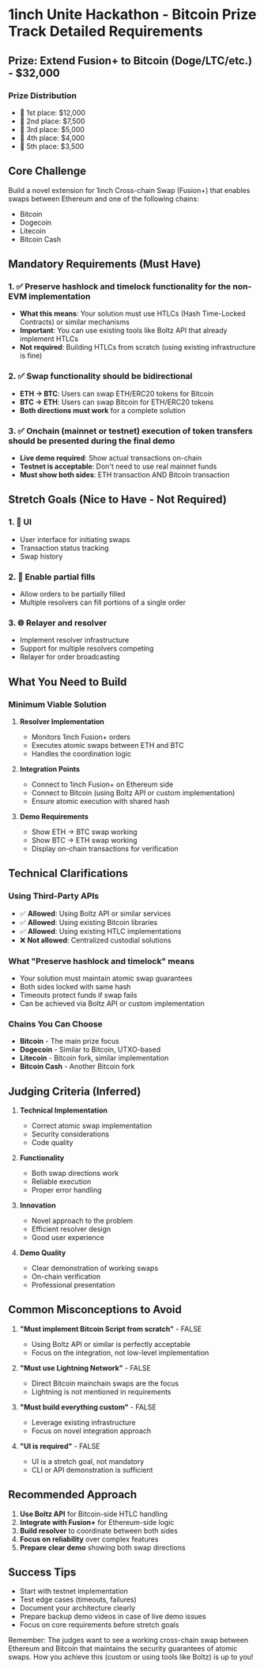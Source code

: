 # 1inch Unite Hackathon - Bitcoin Prize Track Detailed Requirements

## Prize: Extend Fusion+ to Bitcoin (Doge/LTC/etc.) - $32,000

### Prize Distribution
- 🥇 1st place: $12,000
- 🥈 2nd place: $7,500
- 🥉 3rd place: $5,000
- 🏅 4th place: $4,000
- 🏅 5th place: $3,500

## Core Challenge

Build a novel extension for 1inch Cross-chain Swap (Fusion+) that enables swaps between Ethereum and one of the following chains:
- Bitcoin
- Dogecoin
- Litecoin
- Bitcoin Cash

## Mandatory Requirements (Must Have)

### 1. ✅ Preserve hashlock and timelock functionality for the non-EVM implementation
- **What this means**: Your solution must use HTLCs (Hash Time-Locked Contracts) or similar mechanisms
- **Important**: You can use existing tools like Boltz API that already implement HTLCs
- **Not required**: Building HTLCs from scratch (using existing infrastructure is fine)

### 2. ✅ Swap functionality should be bidirectional
- **ETH → BTC**: Users can swap ETH/ERC20 tokens for Bitcoin
- **BTC → ETH**: Users can swap Bitcoin for ETH/ERC20 tokens
- **Both directions must work** for a complete solution

### 3. ✅ Onchain (mainnet or testnet) execution of token transfers should be presented during the final demo
- **Live demo required**: Show actual transactions on-chain
- **Testnet is acceptable**: Don't need to use real mainnet funds
- **Must show both sides**: ETH transaction AND Bitcoin transaction

## Stretch Goals (Nice to Have - Not Required)

### 1. 🎨 UI
- User interface for initiating swaps
- Transaction status tracking
- Swap history

### 2. 🔄 Enable partial fills
- Allow orders to be partially filled
- Multiple resolvers can fill portions of a single order

### 3. 🌐 Relayer and resolver
- Implement resolver infrastructure
- Support for multiple resolvers competing
- Relayer for order broadcasting

## What You Need to Build

### Minimum Viable Solution
1. **Resolver Implementation**
   - Monitors 1inch Fusion+ orders
   - Executes atomic swaps between ETH and BTC
   - Handles the coordination logic

2. **Integration Points**
   - Connect to 1inch Fusion+ on Ethereum side
   - Connect to Bitcoin (using Boltz API or custom implementation)
   - Ensure atomic execution with shared hash

3. **Demo Requirements**
   - Show ETH → BTC swap working
   - Show BTC → ETH swap working
   - Display on-chain transactions for verification

## Technical Clarifications

### Using Third-Party APIs
- ✅ **Allowed**: Using Boltz API or similar services
- ✅ **Allowed**: Using existing Bitcoin libraries
- ✅ **Allowed**: Using existing HTLC implementations
- ❌ **Not allowed**: Centralized custodial solutions

### What "Preserve hashlock and timelock" means
- Your solution must maintain atomic swap guarantees
- Both sides locked with same hash
- Timeouts protect funds if swap fails
- Can be achieved via Boltz API or custom implementation

### Chains You Can Choose
- **Bitcoin** - The main prize focus
- **Dogecoin** - Similar to Bitcoin, UTXO-based
- **Litecoin** - Bitcoin fork, similar implementation
- **Bitcoin Cash** - Another Bitcoin fork

## Judging Criteria (Inferred)

1. **Technical Implementation**
   - Correct atomic swap implementation
   - Security considerations
   - Code quality

2. **Functionality**
   - Both swap directions work
   - Reliable execution
   - Proper error handling

3. **Innovation**
   - Novel approach to the problem
   - Efficient resolver design
   - Good user experience

4. **Demo Quality**
   - Clear demonstration of working swaps
   - On-chain verification
   - Professional presentation

## Common Misconceptions to Avoid

1. **"Must implement Bitcoin Script from scratch"** - FALSE
   - Using Boltz API or similar is perfectly acceptable
   - Focus on the integration, not low-level implementation

2. **"Must use Lightning Network"** - FALSE
   - Direct Bitcoin mainchain swaps are the focus
   - Lightning is not mentioned in requirements

3. **"Must build everything custom"** - FALSE
   - Leverage existing infrastructure
   - Focus on novel integration approach

4. **"UI is required"** - FALSE
   - UI is a stretch goal, not mandatory
   - CLI or API demonstration is sufficient

## Recommended Approach

1. **Use Boltz API** for Bitcoin-side HTLC handling
2. **Integrate with Fusion+** for Ethereum-side logic
3. **Build resolver** to coordinate between both sides
4. **Focus on reliability** over complex features
5. **Prepare clear demo** showing both swap directions

## Success Tips

- Start with testnet implementation
- Test edge cases (timeouts, failures)
- Document your architecture clearly
- Prepare backup demo videos in case of live demo issues
- Focus on core requirements before stretch goals

Remember: The judges want to see a working cross-chain swap between Ethereum and Bitcoin that maintains the security guarantees of atomic swaps. How you achieve this (custom or using tools like Boltz) is up to you!